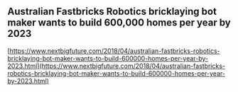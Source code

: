 ## Australian Fastbricks Robotics bricklaying bot maker wants to build 600,000 homes per year by 2023
  
  [https://www.nextbigfuture.com/2018/04/australian-fastbricks-robotics-bricklaying-bot-maker-wants-to-build-600000-homes-per-year-by-2023.html](https://www.nextbigfuture.com/2018/04/australian-fastbricks-robotics-bricklaying-bot-maker-wants-to-build-600000-homes-per-year-by-2023.html)